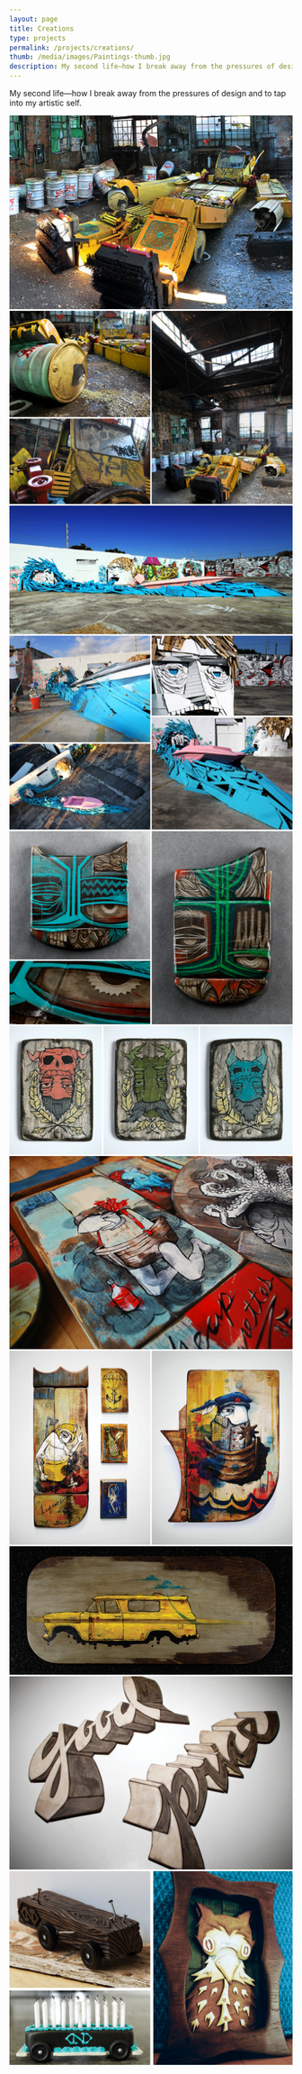 ```yaml
---
layout: page
title: Creations
type: projects
permalink: /projects/creations/
thumb: /media/images/Paintings-thumb.jpg
description: My second life—how I break away from the pressures of design and to tap into my true artistic self.
---
```


My second life—how I break away from the pressures of design and to tap into my artistic self.

![](/media/images/Paintings1.jpg)
![](/media/images/Paintings2.jpg)
![](/media/images/Paintings3.jpg)
![](/media/images/Paintings4.jpg)
![](/media/images/Paintings5.jpg)
![](/media/images/Paintings6.jpg)
![](/media/images/Paintings7.jpg)
![](/media/images/Paintings8.jpg)
![](/media/images/Paintings9.jpg)
![](/media/images/Paintings10.jpg)
![](/media/images/Paintings11.jpg)
